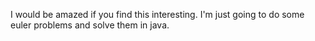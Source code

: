 I would be amazed if you find this interesting.  I'm just going to do some euler problems and solve them in java. 